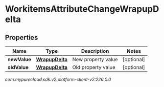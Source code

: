 # WorkitemsAttributeChangeWrapupDelta


## Properties

| Name | Type | Description | Notes |
| ------------ | ------------- | ------------- | ------------- |
| **newValue** | [**WrapupDelta**](WrapupDelta) | New property value |  [optional] |
| **oldValue** | [**WrapupDelta**](WrapupDelta) | Old property value |  [optional] |




_com.mypurecloud.sdk.v2:platform-client-v2:226.0.0_
